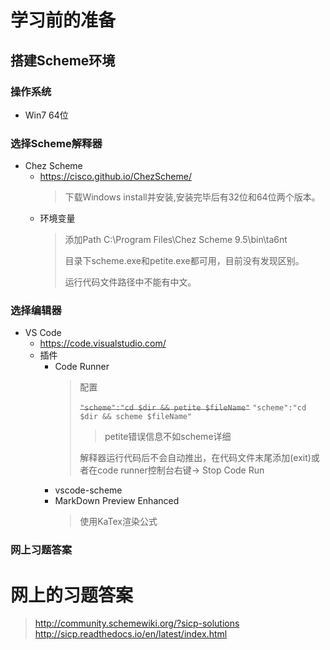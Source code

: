 # 学习前的准备

## 搭建Scheme环境

### 操作系统

- Win7 64位

### 选择Scheme解释器

- Chez Scheme
  - https://cisco.github.io/ChezScheme/
    > 下载Windows install并安装,安装完毕后有32位和64位两个版本。
  - 环境变量
    > 添加Path C:\Program Files\Chez Scheme 9.5\bin\ta6nt
    >
    > 目录下scheme.exe和petite.exe都可用，目前没有发现区别。
    >
    > 运行代码文件路径中不能有中文。

### 选择编辑器

- VS Code 
  - https://code.visualstudio.com/
  - 插件
    - Code Runner
      > 配置
      >
      > ~~`"scheme":"cd $dir && petite $fileName"`~~
      > `"scheme":"cd $dir && scheme $fileName"`
      >> petite错误信息不如scheme详细
      > 
      > 解释器运行代码后不会自动推出，在代码文件末尾添加(exit)或者在code runner控制台右键-> Stop Code Run
    - vscode-scheme
    - MarkDown Preview Enhanced
      > 使用KaTex渲染公式

### 网上习题答案

# 网上的习题答案

> http://community.schemewiki.org/?sicp-solutions
> http://sicp.readthedocs.io/en/latest/index.html